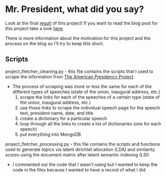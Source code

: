 # Mr. President, what did you say?

Look at the final [result](http://jeffwen.com/html/president.html) of this project! If you want to read the blog post for this project take a look [here](http://jeffwen.com/2016/03/18/mr_president_what_did_you_say).

There is more information about the motivation for this project and the process on the blog so I'll try to keep this short.


## Scripts

project_fletcher_cleaning.py - this file contains the scripts that I used to scrape the information from [The American Presidency Project](http://www.presidency.ucsb.edu/sou.php).

* The process of scraping was more or less the same for each of the different types of speeches (state of the union, inaugural address, etc.)
	1. scrape the links for each of the speeches of a certain type (state of the union, inaugural address, etc.)
	2. use those links to scrape the individual speech page for the speech text, president name, date, and title
	3. create a dictionary for a particular speech
	4. loop through all the links to create a list of dictionaries (one for each speech)
	5. put everything into MongoDB


project_fletcher_processing.py - this file contains the scripts and functions used to generate topics via latent dirichlet allocation (LDA) and similarity scores using the document matrix after latent semantic indexing (LSI)

* I commented out the code that I wasn't using but I wanted to keep the code in the files because I wanted to have a record of what I did
